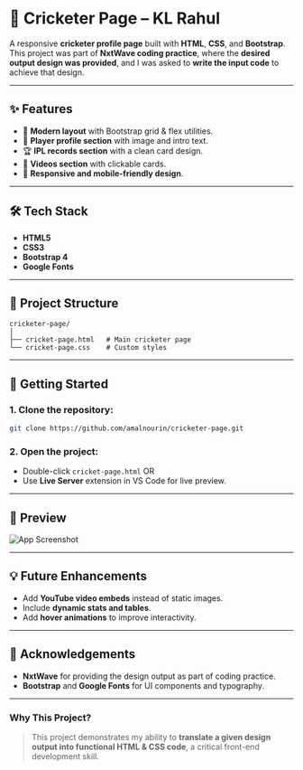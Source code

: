 # 🏏 Cricketer Page – KL Rahul

A responsive **cricketer profile page** built with **HTML**, **CSS**, and **Bootstrap**.  
This project was part of **NxtWave coding practice**, where the **desired output design was provided**, and I was asked to **write the input code** to achieve that design.

---

## ✨ Features
- 🎨 **Modern layout** with Bootstrap grid & flex utilities.
- 🌆 **Player profile section** with image and intro text.
- 🏆 **IPL records section** with a clean card design.
- 🎥 **Videos section** with clickable cards.
- 📱 **Responsive and mobile-friendly design**.

---

## 🛠️ Tech Stack
- **HTML5**
- **CSS3**
- **Bootstrap 4**
- **Google Fonts**

---

## 📂 Project Structure
```
cricketer-page/
│
├── cricket-page.html   # Main cricketer page
└── cricket-page.css    # Custom styles
```

---

## 🚀 Getting Started
### 1. Clone the repository:
```bash
git clone https://github.com/amalnourin/cricketer-page.git
```

### 2. Open the project:
- Double-click `cricket-page.html` OR  
- Use **Live Server** extension in VS Code for live preview.

---

## 📸 Preview
![App Screenshot](https://res.cloudinary.com/dj7znwcpg/image/upload/v1753565482/Screenshot_2025-07-27_030058_fl1d56.png)

---

## 💡 Future Enhancements
- Add **YouTube video embeds** instead of static images.
- Include **dynamic stats and tables**.
- Add **hover animations** to improve interactivity.

---

## 🙌 Acknowledgements
- **NxtWave** for providing the design output as part of coding practice.  
- **Bootstrap** and **Google Fonts** for UI components and typography.

---

### **Why This Project?**
> This project demonstrates my ability to **translate a given design output into functional HTML & CSS code**, a critical front-end development skill.
